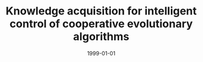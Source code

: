 ---
# Documentation: https://wowchemy.com/docs/managing-content/

title: Knowledge acquisition for intelligent control of cooperative evolutionary algorithms
subtitle: ''
summary: ''
authors:
- kwasnicka
tags: []
categories: []
date: '1999-01-01'
lastmod: 2022-10-07T04:59:41Z
featured: false
draft: false

# Featured image
# To use, add an image named `featured.jpg/png` to your page's folder.
# Focal points: Smart, Center, TopLeft, Top, TopRight, Left, Right, BottomLeft, Bottom, BottomRight.
image:
  caption: ''
  focal_point: ''
  preview_only: false

# Projects (optional).
#   Associate this post with one or more of your projects.
#   Simply enter your project's folder or file name without extension.
#   E.g. `projects = ["internal-project"]` references `content/project/deep-learning/index.md`.
#   Otherwise, set `projects = []`.
projects: []
publishDate: '2022-10-07T04:59:40.686548Z'
publication_types:
- '1'
abstract: ''
publication: "*5th International Conference on Soft Computing. Evolutionary computation,\
  \ genetic programming, fuzzy logic, neural networks, fractals. Mendel '99, Brno,\
  \ Czech Republic, June 9-12, 1999.*"
---